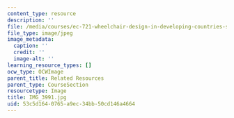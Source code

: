 ```yaml
---
content_type: resource
description: ''
file: /media/courses/ec-721-wheelchair-design-in-developing-countries-spring-2009/53c5d1640765a9ec34bb50cd146a4664_IMG_3991.jpg
file_type: image/jpeg
image_metadata:
  caption: ''
  credit: ''
  image-alt: ''
learning_resource_types: []
ocw_type: OCWImage
parent_title: Related Resources
parent_type: CourseSection
resourcetype: Image
title: IMG_3991.jpg
uid: 53c5d164-0765-a9ec-34bb-50cd146a4664
---
```

